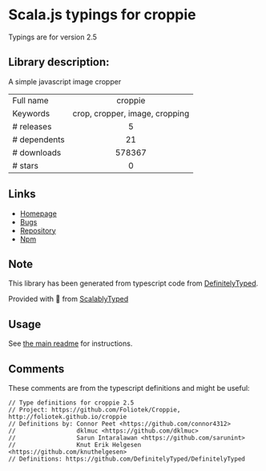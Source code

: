 
# Scala.js typings for croppie

Typings are for version 2.5

## Library description:
A simple javascript image cropper

|                    |                 |
| ------------------ | :-------------: |
| Full name          | croppie |
| Keywords           | crop, cropper, image, cropping |
| # releases         | 5 |
| # dependents       | 21 |
| # downloads        | 578367 |
| # stars            | 0 |

## Links
- [Homepage](http://foliotek.github.io/Croppie)
- [Bugs](https://github.com/Foliotek/Croppie/issues)
- [Repository](https://github.com/Foliotek/Croppie)
- [Npm](https://www.npmjs.com/package/croppie)
    


## Note
This library has been generated from typescript code from [DefinitelyTyped](https://definitelytyped.org).

Provided with :purple_heart: from [ScalablyTyped](https://github.com/oyvindberg/ScalablyTyped)

## Usage
See [the main readme](../../readme.md) for instructions.

## Comments

These comments are from the typescript definitions and might be useful:
```
// Type definitions for croppie 2.5
// Project: https://github.com/Foliotek/Croppie, http://foliotek.github.io/croppie
// Definitions by: Connor Peet <https://github.com/connor4312>
//                 dklmuc <https://github.com/dklmuc>
//                 Sarun Intaralawan <https://github.com/sarunint>
//                 Knut Erik Helgesen <https://github.com/knuthelgesen>
// Definitions: https://github.com/DefinitelyTyped/DefinitelyTyped

```

